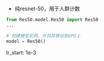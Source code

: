 * 纯resnet-50，用于人群计数

```python
from Res50.model.Res50 import Res50
...

# 创建模型实例，并将其移动到GPU上
model = Res50()
```

lr_start: 1e-3